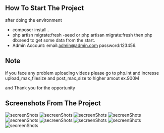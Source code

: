 
## How To Start The Project

after doing the environment 

- composer install .
- php artisn migrate:fresh -seed or php artisan migrate:fresh then php db:seed to get some data from the start.
- Admin Account: email:admin@admin.com password:123456.


## Note

if you face any problem uploading videos please go to php.int and incresse upload_max_filesize and post_max_size to higher amout ex.900M

and Thank you for the opportunity


## Screenshots From The Project

![secreenShots](https://i.ibb.co/BzyKR0G/Untitled-1.png)
![secreenShots](https://i.ibb.co/xSQ6d1M/Untitled-2.png)
![secreenShots](https://i.ibb.co/vhf6CR0/Untitled-3.png)
![secreenShots](https://i.ibb.co/MydQwRW/Untitled-4.png)
![secreenShots](https://i.ibb.co/yscSj3v/Untitled-5.png)
![secreenShots](https://i.ibb.co/bJ347kY/Untitled-6.png)
![secreenShots](https://i.ibb.co/q9mg0VC/Untitled-7.png)
![secreenShots](https://i.ibb.co/b3m8t4t/Untitled-8.png)
![secreenShots](https://i.ibb.co/SX4vKLy/Untitled-9.png)